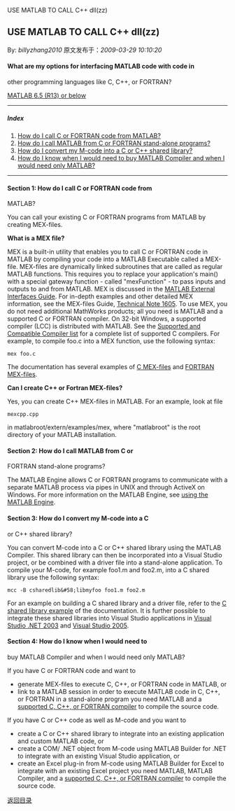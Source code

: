 USE MATLAB TO CALL C++ dll(zz)
## USE MATLAB TO CALL C++ dll(zz)

By: *billyzhang2010* 原文发布于：*2009-03-29 10:10:20*

#### What are my options for interfacing MATLAB code with code in
other programming languages like C, C++, or FORTRAN?

[
MATLAB 6.5 (R13) or below](http&#58;//www.mathworks.com/support/tech-notes/1600/1622_files/1622_R13.html)

---

##### Index

1. [
How do I call C or FORTRAN code from MATLAB?](http&#58;//www.mathworks.com/support/tech-notes/1600/1622.html#Call_C_from_MATLAB)
2. [
How do I call MATLAB from C or FORTRAN stand-alone
programs?](http&#58;//www.mathworks.com/support/tech-notes/1600/1622.html#Call_MATLAB_from_C)
3. [
How do I convert my M-code into a C or C++ shared library?](http&#58;//www.mathworks.com/support/tech-notes/1600/1622.html#Convert_M_to_C)
4. [
How do I know when I would need to buy MATLAB Compiler and when I
would need only MATLAB?](http&#58;//www.mathworks.com/support/tech-notes/1600/1622.html#Product_comparison)

---

#### Section 1&#58; How do I call C or FORTRAN code from
MATLAB?

You can call your existing C or FORTRAN programs from MATLAB by
creating MEX-files.

**What is a MEX file?**

MEX is a built-in utility that enables you to call C or FORTRAN
code in MATLAB by compiling your code into a MATLAB Executable
called a MEX-file. MEX-files are dynamically linked subroutines
that are called as regular MATLAB functions. This requires you to
replace your application's main() with a special gateway function -
called "mexFunction" - to pass inputs and outputs to and from
MATLAB. MEX is discussed in the [
MATLAB External Interfaces Guide](http&#58;//www.mathworks.com/access/helpdesk/help/techdoc/matlab_external/f29502.html). For in-depth examples and
other detailed MEX information, see the MEX-files Guide, [
Technical Note 1605](http&#58;//www.mathworks.com/support/tech-notes/1600/1605.html). To use MEX, you do not need additional
MathWorks products; all you need is MATLAB and a supported C or
FORTRAN compiler. On 32-bit Windows, a supported compiler (LCC) is
distributed with MATLAB. See the [
Supported and Compatible Compiler list](http&#58;//www.mathworks.com/support/compilers/current_release/) for a complete list of
supported C compilers. For example, to compile foo.c into a MEX
function, use the following syntax&#58;

    
    mex foo.c
    

The documentation has several examples of [
C MEX-files](http&#58;//www.mathworks.com/access/helpdesk/help/techdoc/matlab_external/f12977.html) and [
FORTRAN MEX-files](http&#58;//www.mathworks.com/access/helpdesk/help/techdoc/matlab_external/f21779.html).

**Can I create C++ or Fortran MEX-files?**

Yes, you can create C++ MEX-files in MATLAB. For an example, look
at file

    
    mexcpp.cpp
    

in matlabroot/extern/examples/mex, where "matlabroot" is the root
directory of your MATLAB installation.

#### Section 2&#58; How do I call MATLAB from C or
FORTRAN stand-alone programs?

The MATLAB Engine allows C or FORTRAN programs to communicate
with a separate MATLAB process via pipes in UNIX and through
ActiveX on Windows. For more information on the MATLAB Engine, see
[
using the MATLAB Engine](http&#58;//www.mathworks.com/access/helpdesk/help/techdoc/matlab_external/f38569.html).

#### Section 3&#58; How do I convert my M-code into a C
or C++ shared library?

You can convert M-code into a C or C++ shared library using the
MATLAB Compiler. This shared library can then be incorporated into
a Visual Studio project, or be combined with a driver file into a
stand-alone application. To compile your M-code, for example foo1.m
and foo2.m, into a C shared library use the following
syntax&#58;

    
    mcc -B csharedlib&#58;libmyfoo foo1.m foo2.m
    

For an example on building a C shared library and a driver file,
refer to the [
C shared library example](http&#58;//www.mathworks.com/access/helpdesk/help/toolbox/compiler/f2-1000836.html) of the documentation. It is further
possible to integrate these shared libraries into Visual Studio
applications in [
Visual Studio .NET 2003](http&#58;//www.mathworks.com/support/solutions/data/1-UR7P0.html?1-UR7P0) and [
Visual Studio 2005](http&#58;//www.mathworks.com/support/solutions/data/1-2Q3TJ5.html?solution=1-2Q3TJ5).

#### Section 4&#58; How do I know when I would need to
buy MATLAB Compiler and when I would need only MATLAB?

If you have C or FORTRAN code and want to

- generate MEX-files to execute C, C++, or FORTRAN code in
MATLAB, or
- link to a MATLAB session in order to execute MATLAB code in C,
C++, or FORTRAN in a stand-alone program you need MATLAB and a
[
supported C, C++, or FORTRAN compiler](http&#58;//www.mathworks.com/support/compilers/current_release/) to compile the source
code.

If you have C or C++ code as well as M-code and you want to

- create a C or C++ shared library to integrate into an existing
application and custom MATLAB code, or
- create a COM/ .NET object from M-code using MATLAB Builder for
.NET to integrate with an existing Visual Studio application,
or
- create an Excel plug-in from M-code using MATLAB Builder for
Excel to integrate with an existing Excel project you need MATLAB,
MATLAB Compiler, and a [
supported C, C++, or FORTRAN compiler](http&#58;//www.mathworks.com/support/compilers/current_release/) to compile the source
code.

[返回目录](index.html)
